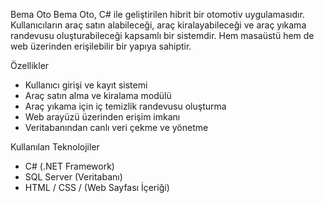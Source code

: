 Bema Oto
Bema Oto, C# ile geliştirilen hibrit bir otomotiv uygulamasıdır. 
Kullanıcıların araç satın alabileceği, araç kiralayabileceği ve araç yıkama randevusu oluşturabileceği kapsamlı bir sistemdir.
Hem masaüstü hem de web üzerinden erişilebilir bir yapıya sahiptir.

Özellikler

- Kullanıcı girişi ve kayıt sistemi
- Araç satın alma ve kiralama modülü
- Araç yıkama için iç temizlik randevusu oluşturma
- Web arayüzü üzerinden erişim imkanı
- Veritabanından canlı veri çekme ve yönetme

Kullanılan Teknolojiler

- C# (.NET Framework)
- SQL Server (Veritabanı)
- HTML / CSS /  (Web Sayfası İçeriği)


